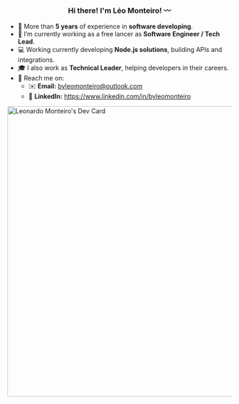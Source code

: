 <!--
**byleomonteiro/byleomonteiro** is a ✨ _special_ ✨ repository because its `README.md` (this file) appears on your GitHub profile.
Here are some ideas to get you started:
-->

<h3 align="center">Hi there! I'm Léo Monteiro! 〰️</></h3>

- 🌟 More than **5 years** of experience in **software developing**.
- 🔭 I’m currently working as a free lancer as **Software Engineer / Tech Lead**.
- 💻 Working currently developing **Node.js solutions**, building APIs and integrations.
- 🎓 I also work as **Technical Leader**, helping developers in their careers.
- 📍 Reach me on:
  - ✉️ **Email:** byleomonteiro@outlook.com
  - 💼 **LinkedIn:** https://www.linkedin.com/in/byleomonteiro


<div align="left">
  <a href="https://app.daily.dev/byleomonteiro"><img src="https://api.daily.dev/devcards/v2/3iMa8zm00Ki1r8CpYhkJe.png?type=wide&r=arm" width="652" alt="Leonardo Monteiro's Dev Card"/></a>
</div>

